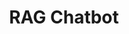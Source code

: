 ---
title: RAG Chatbot
emoji: 🤖
colorFrom: blue
colorTo: green
sdk: streamlit
sdk_version: "1.26.0"
app_file: app.py
pinned: false
---